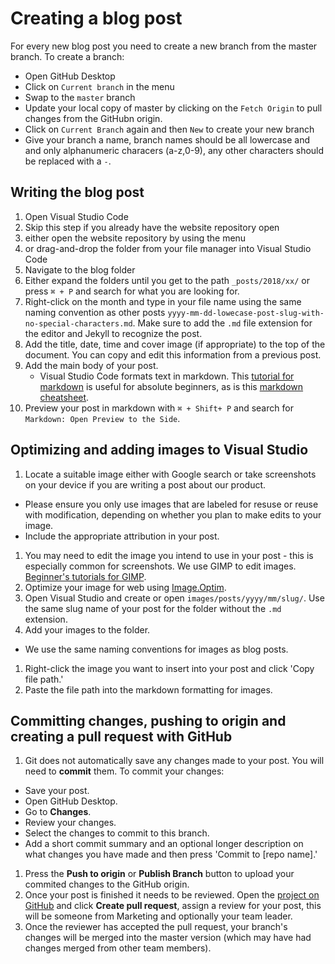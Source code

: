 # Creating a blog post

For every new blog post you need to create a new branch from the master branch. To create a branch:
 - Open GitHub Desktop
 - Click on `Current branch` in the menu
 - Swap to the `master` branch
 - Update your local copy of master by clicking on the `Fetch Origin` to pull changes from the GitHubn origin.
 - Click on `Current Branch` again and then `New` to create your new branch
 - Give your branch a name, branch names should be all lowercase and and only alphanumeric characers (a-z,0-9), any other characters should be replaced with a `-`.

## Writing the blog post

1. Open Visual Studio Code
1. Skip this step if you already have the website repository open
  1. either open the website repository by using the menu
  1. or drag-and-drop the folder from your file manager into Visual Studio Code
1. Navigate to the blog folder
  1. Either expand the folders until you get to the path `_posts/2018/xx/` or press `⌘ + P` and search for what you are looking for.
1. Right-click on the month and type in your file name using the same naming convention as other posts `yyyy-mm-dd-lowecase-post-slug-with-no-special-characters.md`. Make sure to add the `.md` file extension for the editor and Jekyll to recognize the post.
1. Add the title, date, time and cover image (if appropriate) to the top of the document. You can copy and edit this information from a previous post.
1. Add the main body of your post.
    - Visual Studio Code formats text in markdown. This [tutorial for markdown](https://www.markdowntutorial.com) is useful for absolute beginners, as is this [markdown cheatsheet](http://markdown-guide.readthedocs.io/en/latest/basics.html).
1. Preview your post in markdown with `⌘ + Shift+ P` and search for `Markdown: Open Preview to the Side`.

## Optimizing and adding images to Visual Studio

1. Locate a suitable image either with Google search or take screenshots on your device if you are writing a post about our product.
  - Please ensure you only use images that are labeled for resuse or reuse with modification, depending on whether you plan to make edits to your image.
  - Include the appropriate attribution in your post.
1. You may need to edit the image you intend to use in your post - this is especially common for screenshots. We use GIMP to edit images. [Beginner's tutorials for GIMP](https://www.gimp.org/tutorials/).
1. Optimize your image for web using [Image.Optim](https://imageoptim.com/mac).
1. Open Visual Studio and create or open `images/posts/yyyy/mm/slug/`. Use the same slug name of your post for the folder without the `.md` extension.
1. Add your images to the folder.
  * We use the same naming conventions for images as blog posts.
1. Right-click the image you want to insert into your post and click 'Copy file path.'
1. Paste the file path into the markdown formatting for images.

## Committing changes, pushing to origin and creating a pull request with GitHub

1. Git does not automatically save any changes made to your post. You will need to **commit** them. To commit your changes:
  - Save your post.
  - Open GitHub Desktop.
  - Go to **Changes**.
  - Review your changes.
  - Select the changes to commit to this branch.
  - Add a short commit summary and an optional longer description on what changes you have made and then press 'Commit to [repo name].'
1. Press the **Push to origin** or **Publish Branch** button to upload your commited changes to the GitHub origin.
1. Once your post is finished it needs to be reviewed. Open the [project on GitHub](https://github.com/RocketChat/rocketchat.github.io) and click **Create pull request**, assign a review for your post, this will be someone from Marketing and optionally your team leader.
1. Once the reviewer has accepted the pull request, your branch's changes will be merged into the master version (which may have had changes merged from other team members).
